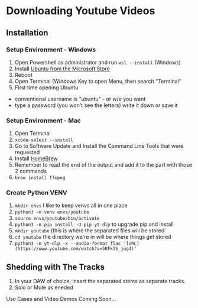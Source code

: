 # Downloading Youtube Videos
## Installation
### Setup Environment - Windows
1. Open Powershell as administrator and run `wsl --install` (Windows)
1. Install [Ubuntu from the Microsoft Store](https://apps.microsoft.com/detail/9pdxgncfsczv?hl=en-US&gl=US)
1. Reboot
1. Open Terminal (Windows Key to open Menu, then search "Terminal"
1. First time opening Ubuntu
 - conventional username is "ubuntu" - or w/e you want
 - type a password (you won't see the letters) write it down or save it

### Setup Environment - Mac
1. Open Terminal
2. `xcode-select --install`
4. Go to Software Update and Install the Command Line Tools that were requested
5. Install [HomeBrew](https://brew.sh/)
6. Remember to read the end of the output and add it to the part with those 2 commands
7. `brew install ffmpeg`

### Create Python VENV
1. `mkdir envs` I like to keep venvs all in one place
2. `python3 -m venv envs/youtube`
3. `source envs/youtube/bin/activate`
5. `python3 -m pip install -U pip yt-dlp` to upgrade pip and install
7. `mkdir youtube` (this is where the separated files will be stored`
8. `cd youtube` the directory we're in will be where things get stored
9. `python3 -m yt-dlp -x --audio-format flac '[URL](https://www.youtube.com/watch?v=5KFklS_jug4)'`

## Shedding with The Tracks
1. In your DAW of choice, insert the separated stems as separate tracks.
2. Solo or Mute as eneded

Use Cases and Video Demos Coming Soon...
